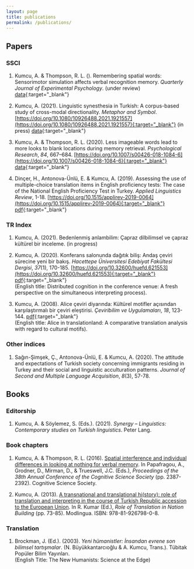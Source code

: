 ```yaml
---
layout: page
title: publications
permalink: /publications/
---
```


## Papers

### SSCI
1. Kumcu, A. & Thompson, R. L. (). Remembering spatial words: Sensorimotor simulation affects verbal recognition memory. *Quarterly Journal of Experimental Psychology*. (under review) [data](http://example.com/){:target="_blank"}

3. Kumcu, A. (2021). Linguistic synesthesia in Turkish: A corpus-based study of cross-modal directionality. *Metaphor and Symbol*. [https://doi.org/10.1080/10926488.2021.1921557](https://doi.org/10.1080/10926488.2021.1921557){:target="_blank"} (in press) [data](http://example.com/){:target="_blank"}

3. Kumcu, A. & Thompson, R. L. (2020). Less imageable words lead to more looks to blank locations during memory retrieval. *Psychological Research*, *84*, 667–684. [https://doi.org/10.1007/s00426-018-1084-6](https://doi.org/10.1007/s00426-018-1084-6){:target="_blank"} [data](http://example.com/){:target="_blank"}

4. Dinçer, H., Antonova-Ünlü, E. & Kumcu, A. (2019). Assessing the use of multiple-choice translation items in English proficiency tests: The case of the National English Proficiency Test in Turkey. *Applied Linguistics Review*, 1-18. [https://doi.org/10.1515/applirev-2019-0064](https://doi.org/10.1515/applirev-2019-0064){:target="_blank"} [pdf](http://example.com/){:target="_blank"}

### TR Index
1. Kumcu, A. (2021). Bedenlenmiş anlambilim: Çapraz dilbilimsel ve çapraz kültürel bir inceleme. (in progress)

2. Kumcu, A. (2020). Konferans salonunda dağıtık biliş: Andaş çeviri sürecine yeni bir bakış. *Hacettepe Üniversitesi Edebiyat Fakültesi Dergisi*, *37*(1), 170-185. [https://doi.org/10.32600/huefd.621553](https://doi.org/10.32600/huefd.621553){:target="_blank"} [pdf](http://example.com/){:target="_blank"}   
(English title: Distributed cognition in the conference venue: A fresh perspective on the simultaneous interpreting process).

3. Kumcu, A. (2008). Alice çeviri diyarında: Kültürel motifler açısından karşılaştırmalı bir çeviri eleştirisi. *Çeviribilim ve Uygulamaları*, *18*, 123-144. [pdf](http://example.com/){:target="_blank"}  
(English title: Alice in translationland: A comparative translation analysis with regard to cultural motifs). 

### Other indices
1. Sağın-Şimşek, Ç., Antonova-Ünlü, E. & Kumcu, A. (2020). The attitude and expectations of Turkish society concerning immigrants residing in Turkey and their social and linguistic acculturation patterns. *Journal of Second and Multiple Language Acquisition*, *8*(3), 57-78.

## Books

### Editorship
1. Kumcu, A. & Söylemez, S. (Eds.). (2021). *Synergy – Linguistics: Contemporary studies on Turkish linguistics*. Peter Lang.

### Book chapters
1. Kumcu, A. & Thompson, R. L. (2016). <a href="https://mindmodeling.org/cogsci2016/papers/0413/index.html" target="_blank">Spatial interference and individual differences in looking at nothing for verbal memory</a>. In Papafragou, A., Grodner, D., Mirman, D., & Trueswell, J.C. (Eds.), <i>Proceedings of the 38th Annual Conference of the Cognitive Science Society</i> (pp. 2387-2392). Cognitive Science Society.

2. Kumcu, A. (2013). <a href="alperkumcu.github.io/pdfs/A transnational and translational history.pdf" target="_blank">A transnational and translational hi(story): role of translation and interpreting in the course of Turkish Republic accession to the European Union</a>. In R. Kumar (Ed.), <i>Role of Translation in Nation Building</i> (pp. 73-85). Modlingua. ISBN: 978-81-926798-0-8.

### Translation
1. Brockman, J. (Ed.). (2003). *Yeni hümanistler: İnsandan evrene son bilimsel tartışmalar*. (N. Büyükkantarcıoğlu & A. Kumcu, Trans.). Tübitak Popüler Bilim Yayınları.  
(English Title: The New Humanists: Science at the Edge)
